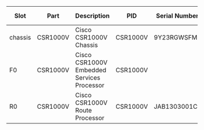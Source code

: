 



| Slot | Part | Description | PID | Serial Number | Virtual ID |
| ---- | ---- | ----------- | --- | ------------- | ---------- |
| chassis | CSR1000V | Cisco CSR1000V Chassis | CSR1000V | 9Y23RGWSFML | V00 |
| F0 | CSR1000V | Cisco CSR1000V Embedded Services Processor | CSR1000V |  |  |
| R0 | CSR1000V | Cisco CSR1000V Route Processor | CSR1000V | JAB1303001C | V00 |